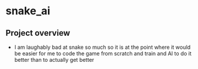 # snake_ai
## Project overview
- I am laughably bad at snake so much so it is at the point where it would be easier for me to code the game from scratch and train and AI to do it better than to actually get better
